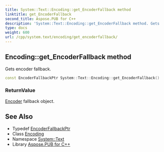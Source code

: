 ```yaml
---
title: System::Text::Encoding::get_EncoderFallback method
linktitle: get_EncoderFallback
second_title: Aspose.PUB for C++
description: 'System::Text::Encoding::get_EncoderFallback method. Gets encoder fallback in C++.'
type: docs
weight: 600
url: /cpp/system.text/encoding/get_encoderfallback/
---
```

## Encoding::get_EncoderFallback method


Gets encoder fallback.

```cpp
const EncoderFallbackPtr System::Text::Encoding::get_EncoderFallback() const
```


### ReturnValue

[Encoder](../../encoder/) fallback object.

## See Also

* Typedef [EncoderFallbackPtr](../../../system/encoderfallbackptr/)
* Class [Encoding](../)
* Namespace [System::Text](../../)
* Library [Aspose.PUB for C++](../../../)
